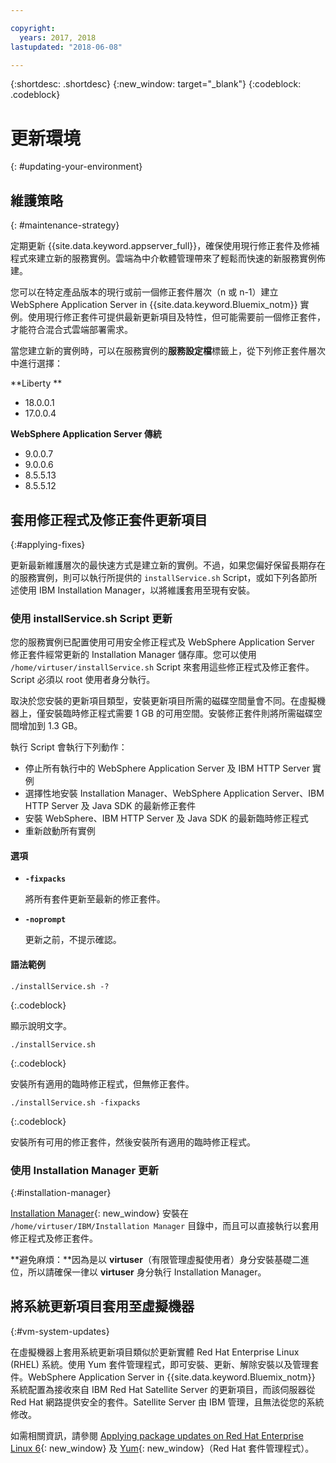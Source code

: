 ```yaml
---

copyright:
  years: 2017, 2018
lastupdated: "2018-06-08"

---
```


{:shortdesc: .shortdesc}
{:new_window: target="_blank"}
{:codeblock: .codeblock}

# 更新環境
{: #updating-your-environment}

## 維護策略
{: #maintenance-strategy}

定期更新 {{site.data.keyword.appserver_full}}，確保使用現行修正套件及修補程式來建立新的服務實例。雲端為中介軟體管理帶來了輕鬆而快速的新服務實例佈建。

您可以在特定產品版本的現行或前一個修正套件層次（n 或 n-1）建立 WebSphere Application Server in {{site.data.keyword.Bluemix_notm}} 實例。使用現行修正套件可提供最新更新項目及特性，但可能需要前一個修正套件，才能符合混合式雲端部署需求。

當您建立新的實例時，可以在服務實例的**服務設定檔**標籤上，從下列修正套件層次中進行選擇：

**Liberty **
  * 18.0.0.1
  * 17.0.0.4

**WebSphere Application Server 傳統**
  * 9.0.0.7
  * 9.0.0.6
  * 8.5.5.13
  * 8.5.5.12

## 套用修正程式及修正套件更新項目
{:#applying-fixes}

更新最新維護層次的最快速方式是建立新的實例。不過，如果您偏好保留長期存在的服務實例，則可以執行所提供的 `installService.sh` Script，或如下列各節所述使用 IBM Installation Manager，以將維護套用至現有安裝。

### 使用 installService.sh Script 更新

您的服務實例已配置使用可用安全修正程式及 WebSphere Application Server 修正套件經常更新的 Installation Manager 儲存庫。您可以使用 `/home/virtuser/installService.sh` Script 來套用這些修正程式及修正套件。Script 必須以 root 使用者身分執行。

取決於您安裝的更新項目類型，安裝更新項目所需的磁碟空間量會不同。在虛擬機器上，僅安裝臨時修正程式需要 1 GB 的可用空間。安裝修正套件則將所需磁碟空間增加到 1.3 GB。

執行 Script 會執行下列動作：

* 停止所有執行中的 WebSphere Application Server 及 IBM HTTP Server 實例
* 選擇性地安裝 Installation Manager、WebSphere Application Server、IBM HTTP Server 及 Java SDK 的最新修正套件
* 安裝 WebSphere、IBM HTTP Server 及 Java SDK 的最新臨時修正程式
* 重新啟動所有實例

#### 選項
* **`-fixpacks`**

    將所有套件更新至最新的修正套件。
* **`-noprompt`**

    更新之前，不提示確認。

#### 語法範例

```
./installService.sh -?
```
{:.codeblock}

顯示說明文字。


```
./installService.sh
```
{:.codeblock}

安裝所有適用的臨時修正程式，但無修正套件。


```
./installService.sh -fixpacks
```
{:.codeblock}

安裝所有可用的修正套件，然後安裝所有適用的臨時修正程式。

### 使用 Installation Manager 更新
{:#installation-manager}

[Installation Manager](http://www.ibm.com/support/knowledgecenter/SSDV2W_1.8.3/com.ibm.cic.agent.ui.doc/helpindex_imic.html){: new_window} 安裝在 `/home/virtuser/IBM/Installation Manager` 目錄中，而且可以直接執行以套用修正程式及修正套件。

**避免麻煩：**因為是以 **virtuser**（有限管理虛擬使用者）身分安裝基礎二進位，所以請確保一律以 **virtuser** 身分執行 Installation Manager。

## 將系統更新項目套用至虛擬機器
{:#vm-system-updates}

在虛擬機器上套用系統更新項目類似於更新實體 Red Hat Enterprise Linux (RHEL) 系統。使用 Yum 套件管理程式，即可安裝、更新、解除安裝以及管理套件。WebSphere Application Server in {{site.data.keyword.Bluemix_notm}} 系統配置為接收來自 IBM Red Hat Satellite Server 的更新項目，而該伺服器從 Red Hat 網路提供安全的套件。Satellite Server 由 IBM 管理，且無法從您的系統修改。

如需相關資訊，請參閱 [Applying package updates on Red Hat Enterprise Linux 6](https://access.redhat.com/articles/11258#rhel6){: new_window} 及 [Yum](https://access.redhat.com/documentation/en-US/Red_Hat_Enterprise_Linux/6/html/Deployment_Guide/ch-yum.html){: new_window}（Red Hat 套件管理程式）。
